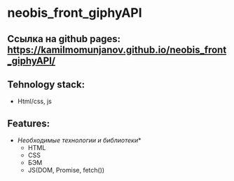 # neobis_front_giphyAPI
Ссылка на github pages:  https://kamilmomunjanov.github.io/neobis_front_giphyAPI/
---
Tehnology stack:
---
* Html/css, js

Features:
---
- *Необходимые технологии и библиотеки**
    - HTML
    - CSS
    - БЭМ
    - JS(DOM, Promise, fetch())

